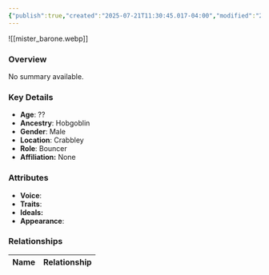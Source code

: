 ```yaml
---
{"publish":true,"created":"2025-07-21T11:30:45.017-04:00","modified":"2025-07-27T17:21:11.225-04:00","published":"2025-07-27T17:21:11.225-04:00","cssclasses":"","Age":"??","Ancestry":"Hobgoblin","Gender":"Male","Location":["Crabbley"],"Role":["Bouncer"],"Affiliation":["None"],"Appearances":["[[00 -The High Rollers Campaign-]]"]}
---
```



![[mister_barone.webp]]

### Overview
No summary available.

### Key Details
- **Age**: ??
- **Ancestry**: Hobgoblin
- **Gender**: Male
- **Location**: Crabbley
- **Role**: Bouncer
- **Affiliation:** None

### Attributes
- **Voice**: 
- **Traits**: 
- **Ideals:** 
- **Appearance**:

### Relationships

| Name  | Relationship |
| ----- | ------------ |
